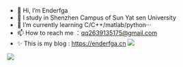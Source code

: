 - 👋 Hi, I’m Enderfga
- 👀 I study in Shenzhen Campus of Sun Yat sen University
- 🌱 I’m currently learning C/C++/matlab/python···
- 📫 How to reach me ：qq2639135175@gmail.com
- ✨ This is my blog : https://enderfga.cn
![](https://cdn.jsdelivr.net/gh/Enderfga/image1@master/img/%E5%AD%A6%E6%9C%AF-%E5%9E%83%E5%9C%BE-red)

![](https://cdn.jsdelivr.net/gh/Enderfga/image1@master/img/%E4%B8%AD%E5%A4%A7-%E6%99%BA%E7%A7%91-brightgreen)

<!---
Enderfga/Enderfga is a ✨ special ✨ repository because its `README.md` (this file) appears on your GitHub profile.
You can click the Preview link to take a look at your changes.
--->
